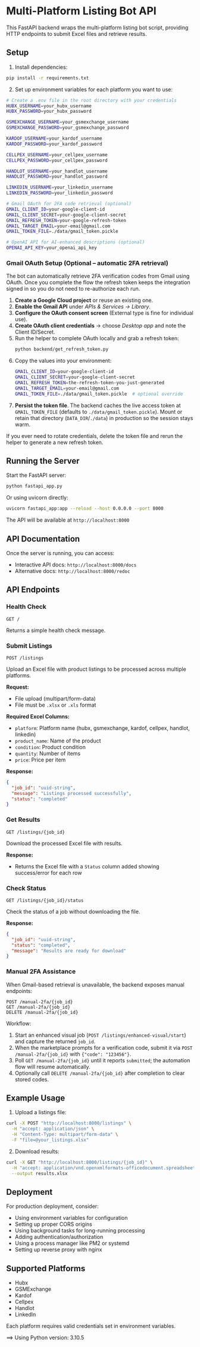 # Multi-Platform Listing Bot API

This FastAPI backend wraps the multi-platform listing bot script, providing HTTP endpoints to submit Excel files and retrieve results.

## Setup

1. Install dependencies:
```bash
pip install -r requirements.txt
```

2. Set up environment variables for each platform you want to use:
```bash
# Create a .env file in the root directory with your credentials
HUBX_USERNAME=your_hubx_username
HUBX_PASSWORD=your_hubx_password

GSMEXCHANGE_USERNAME=your_gsmexchange_username
GSMEXCHANGE_PASSWORD=your_gsmexchange_password

KARDOF_USERNAME=your_kardof_username
KARDOF_PASSWORD=your_kardof_password

CELLPEX_USERNAME=your_cellpex_username
CELLPEX_PASSWORD=your_cellpex_password

HANDLOT_USERNAME=your_handlot_username
HANDLOT_PASSWORD=your_handlot_password

LINKEDIN_USERNAME=your_linkedin_username
LINKEDIN_PASSWORD=your_linkedin_password

# Gmail OAuth for 2FA code retrieval (optional)
GMAIL_CLIENT_ID=your-google-client-id
GMAIL_CLIENT_SECRET=your-google-client-secret
GMAIL_REFRESH_TOKEN=your-google-refresh-token
GMAIL_TARGET_EMAIL=your-email@gmail.com
GMAIL_TOKEN_FILE=./data/gmail_token.pickle

# OpenAI API for AI-enhanced descriptions (optional)
OPENAI_API_KEY=your_openai_api_key
```

### Gmail OAuth Setup (Optional – automatic 2FA retrieval)

The bot can automatically retrieve 2FA verification codes from Gmail using OAuth. Once you complete the flow the refresh token keeps the integration signed in so you do not need to re-authorize each run.

1. **Create a Google Cloud project** or reuse an existing one.
2. **Enable the Gmail API** under *APIs & Services → Library*.
3. **Configure the OAuth consent screen** (External type is fine for individual use).
4. **Create OAuth client credentials** → choose *Desktop app* and note the Client ID/Secret.
5. Run the helper to complete OAuth locally and grab a refresh token:
   ```bash
   python backend/get_refresh_token.py
   ```
6. Copy the values into your environment:
   ```bash
   GMAIL_CLIENT_ID=your-google-client-id
   GMAIL_CLIENT_SECRET=your-google-client-secret
   GMAIL_REFRESH_TOKEN=the-refresh-token-you-just-generated
   GMAIL_TARGET_EMAIL=your-email@gmail.com
   GMAIL_TOKEN_FILE=./data/gmail_token.pickle  # optional override
   ```
7. **Persist the token file**. The backend caches the live access token at `GMAIL_TOKEN_FILE` (defaults to `./data/gmail_token.pickle`). Mount or retain that directory (`DATA_DIR`/`./data`) in production so the session stays warm.

If you ever need to rotate credentials, delete the token file and rerun the helper to generate a new refresh token.

## Running the Server

Start the FastAPI server:
```bash
python fastapi_app.py
```

Or using uvicorn directly:
```bash
uvicorn fastapi_app:app --reload --host 0.0.0.0 --port 8000
```

The API will be available at `http://localhost:8000`

## API Documentation

Once the server is running, you can access:
- Interactive API docs: `http://localhost:8000/docs`
- Alternative docs: `http://localhost:8000/redoc`

## API Endpoints

### Health Check
```
GET /
```
Returns a simple health check message.

### Submit Listings
```
POST /listings
```
Upload an Excel file with product listings to be processed across multiple platforms.

**Request:**
- File upload (multipart/form-data)
- File must be `.xlsx` or `.xls` format

**Required Excel Columns:**
- `platform`: Platform name (hubx, gsmexchange, kardof, cellpex, handlot, linkedin)
- `product_name`: Name of the product
- `condition`: Product condition
- `quantity`: Number of items
- `price`: Price per item

**Response:**
```json
{
  "job_id": "uuid-string",
  "message": "Listings processed successfully",
  "status": "completed"
}
```

### Get Results
```
GET /listings/{job_id}
```
Download the processed Excel file with results.

**Response:**
- Returns the Excel file with a `Status` column added showing success/error for each row

### Check Status
```
GET /listings/{job_id}/status
```
Check the status of a job without downloading the file.

**Response:**
```json
{
  "job_id": "uuid-string",
  "status": "completed",
  "message": "Results are ready for download"
}
```

### Manual 2FA Assistance
When Gmail-based retrieval is unavailable, the backend exposes manual endpoints:

```
POST /manual-2fa/{job_id}
GET /manual-2fa/{job_id}
DELETE /manual-2fa/{job_id}
```

Workflow:
1. Start an enhanced visual job (`POST /listings/enhanced-visual/start`) and capture the returned `job_id`.
2. When the marketplace prompts for a verification code, submit it via `POST /manual-2fa/{job_id}` with `{"code": "123456"}`.
3. Poll `GET /manual-2fa/{job_id}` until it reports `submitted`; the automation flow will resume automatically.
4. Optionally call `DELETE /manual-2fa/{job_id}` after completion to clear stored codes.

## Example Usage

1. Upload a listings file:
```bash
curl -X POST "http://localhost:8000/listings" \
  -H "accept: application/json" \
  -H "Content-Type: multipart/form-data" \
  -F "file=@your_listings.xlsx"
```

2. Download results:
```bash
curl -X GET "http://localhost:8000/listings/{job_id}" \
  -H "accept: application/vnd.openxmlformats-officedocument.spreadsheetml.sheet" \
  --output results.xlsx
```

## Deployment

For production deployment, consider:
- Using environment variables for configuration
- Setting up proper CORS origins
- Using background tasks for long-running processing
- Adding authentication/authorization
- Using a process manager like PM2 or systemd
- Setting up reverse proxy with nginx

## Supported Platforms

- Hubx
- GSMExchange  
- Kardof
- Cellpex
- Handlot
- LinkedIn

Each platform requires valid credentials set in environment variables. 

==> Using Python version: 3.10.5
